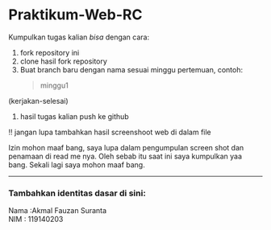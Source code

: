 # Praktikum-Web-RC
Kumpulkan tugas kalian _bisa_ dengan cara: 
1. fork repository ini 
2. clone hasil fork repository
3. Buat branch baru dengan nama sesuai minggu pertemuan, contoh:
    > minggu1
 
 (kerjakan-selesai) 
1. hasil tugas kalian push ke github

:bangbang:
jangan lupa tambahkan hasil screenshoot web di dalam file

Izin mohon maaf bang, saya lupa dalam pengumpulan screen shot dan penamaan di read me nya. Oleh sebab itu saat ini saya kumpulkan yaa bang.
Sekali lagi saya mohon maaf bang.
<hr>

### Tambahkan identitas dasar di sini: 

Nama  :Akmal Fauzan Suranta
<br>
NIM   : 119140203
